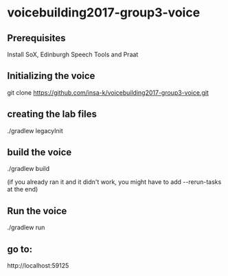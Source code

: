 # voicebuilding2017-group3-voice
## Prerequisites
Install SoX, Edinburgh Speech Tools and Praat

## Initializing the voice
git clone https://github.com/insa-k/voicebuilding2017-group3-voice.git

## creating the lab files
./gradlew legacyInit

## build the voice
./gradlew build

(if you already ran it and it didn't work, you might have to add --rerun-tasks at the end)

## Run the voice 
./gradlew run

## go to:
http://localhost:59125


